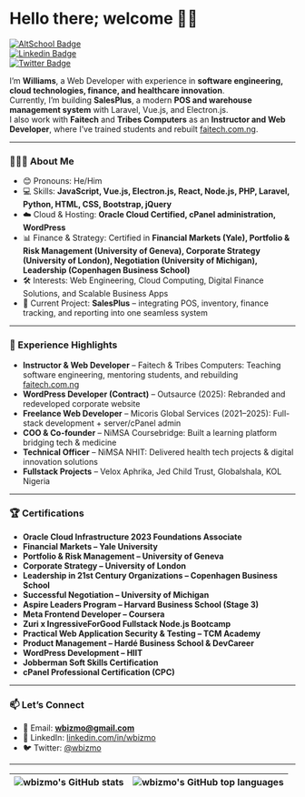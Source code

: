 # Hello there; welcome 👋🏾

[![AltSchool Badge](https://img.shields.io/badge/AltSchool%20Africa-6773E5?style=for-the-badge&logo=google-chrome&logoColor=white)](https://altschoolafrica.com/schools/engineering)  
[![Linkedin Badge](https://img.shields.io/badge/LinkedIn-wbizmo-blue?style=for-the-badge&logo=linkedin&logoColor=white)](https://www.linkedin.com/in/wbizmo)  
[![Twitter Badge](https://img.shields.io/badge/Twitter-@wbizmo-1ca0f1?style=for-the-badge&logo=twitter&logoColor=white)](https://twitter.com/wbizmo)  


I’m **Williams**, a Web Developer with experience in **software engineering, cloud technologies, finance, and healthcare innovation**.  
Currently, I’m building **SalesPlus**, a modern **POS and warehouse management system** with Laravel, Vue.js, and Electron.js.  
I also work with **Faitech** and **Tribes Computers** as an **Instructor and Web Developer**, where I’ve trained students and rebuilt [faitech.com.ng](https://faitech.com.ng).  

---

### 👨🏾‍💻 About Me
- 😊 Pronouns: He/Him  
- 💻 Skills: **JavaScript, Vue.js, Electron.js, React, Node.js, PHP, Laravel, Python, HTML, CSS, Bootstrap, jQuery**  
- ☁️ Cloud & Hosting: **Oracle Cloud Certified, cPanel administration, WordPress**  
- 📊 Finance & Strategy: Certified in **Financial Markets (Yale), Portfolio & Risk Management (University of Geneva), Corporate Strategy (University of London), Negotiation (University of Michigan), Leadership (Copenhagen Business School)**  
- 🛠️ Interests: Web Engineering, Cloud Computing, Digital Finance Solutions, and Scalable Business Apps  
- 🚀 Current Project: **SalesPlus** – integrating POS, inventory, finance tracking, and reporting into one seamless system  

---

### 💼 Experience Highlights
- **Instructor & Web Developer** – Faitech & Tribes Computers: Teaching software engineering, mentoring students, and rebuilding [faitech.com.ng](https://faitech.com.ng)  
- **WordPress Developer (Contract)** – Outsaurce (2025): Rebranded and redeveloped corporate website  
- **Freelance Web Developer** – Micoris Global Services (2021–2025): Full-stack development + server/cPanel admin  
- **COO & Co-founder** – NiMSA Coursebridge: Built a learning platform bridging tech & medicine  
- **Technical Officer** – NiMSA NHIT: Delivered health tech projects & digital innovation solutions  
- **Fullstack Projects** – Velox Aphrika, Jed Child Trust, Globalshala, KOL Nigeria  

---

### 🏆 Certifications
- **Oracle Cloud Infrastructure 2023 Foundations Associate**  
- **Financial Markets – Yale University**  
- **Portfolio & Risk Management – University of Geneva**  
- **Corporate Strategy – University of London**  
- **Leadership in 21st Century Organizations – Copenhagen Business School**  
- **Successful Negotiation – University of Michigan**  
- **Aspire Leaders Program – Harvard Business School (Stage 3)**  
- **Meta Frontend Developer – Coursera**  
- **Zuri x IngressiveForGood Fullstack Node.js Bootcamp**  
- **Practical Web Application Security & Testing – TCM Academy**  
- **Product Management – Hardé Business School & DevCareer**  
- **WordPress Development – HIIT**  
- **Jobberman Soft Skills Certification**  
- **cPanel Professional Certification (CPC)**  

---

### 📫 Let’s Connect
- 📧 Email: **wbizmo@gmail.com**  
- 💼 LinkedIn: [linkedin.com/in/wbizmo](https://linkedin.com/in/wbizmo)  
- 🐦 Twitter: [@wbizmo](https://twitter.com/wbizmo)  

---

| <img align="center" src="https://github-readme-stats.vercel.app/api?username=wbizmo&show_icons=true&include_all_commits=true&hide_border=true" alt="wbizmo's GitHub stats" /> | <img align="center" src="https://github-readme-stats.vercel.app/api/top-langs/?username=wbizmo&langs_count=8&layout=compact&hide_border=true" alt="wbizmo's GitHub top languages" /> |
| ------------- | ------------- |
